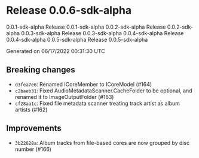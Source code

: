 # Release 0.0.6-sdk-alpha
0.0.1-sdk-alpha Release 0.0.1-sdk-alpha 0.0.2-sdk-alpha Release 0.0.2-sdk-alpha 0.0.3-sdk-alpha Release 0.0.3-sdk-alpha 0.0.4-sdk-alpha Release 0.0.4-sdk-alpha 0.0.5-sdk-alpha Release 0.0.5-sdk-alpha

Generated on 06/17/2022 00:31:30 UTC

## Breaking changes
 - `d3fea7e6`:  Renamed ICoreMember to ICoreModel (#164)
 - `c2baeb31`:  Fixed AudioMetadataScanner.CacheFolder to be optional, and renamed it to ImageOutputFolder (#163)
 - `cf28aa1c`:  Fixed file metadata scanner treating track artist as album artists (#162)
## Improvements
 - `3b22628a`:  Album tracks from file-based cores are now grouped by disc number (#166)
